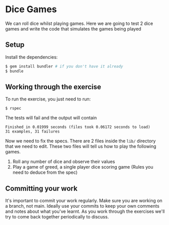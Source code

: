 # Dice Games

We can roll dice whilst playing games. Here we are going to test 2 dice games and
write the code that simulates the games being played

## Setup

Install the dependencies:

```bash
$ gem install bundler # if you don't have it already
$ bundle
```

## Working through the exercise

To run the exercise, you just need to run:

```
$ rspec
```

The tests will fail and the output will contain

```
Finished in 0.01999 seconds (files took 0.06172 seconds to load)
31 examples, 31 failures
```

Now we need to fix the specs. There are 2 files inside the `lib/` directory that we need to edit.
These two files will tell us how to play the following games.

1. Roll any number of dice and observe their values
2. Play a game of greed, a single player dice scoring game (Rules you need to deduce from the spec)

## Committing your work

It's important to commit your work regularly. Make sure you are working on a
branch, not main. Ideally use your commits to keep your own
comments and notes about what you've learnt. As you work through the exercises
we'll try to come back together periodically to discuss.
